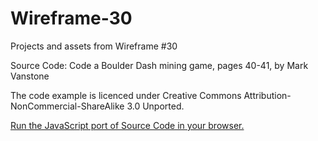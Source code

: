 # Wireframe-30
Projects and assets from Wireframe #30

Source Code: Code a Boulder Dash mining game, pages 40-41, by Mark Vanstone

The code example is licenced under Creative Commons Attribution-NonCommercial-ShareAlike 3.0 Unported.

[Run the JavaScript port of Source Code in your browser.](https://thisarray.github.io/Wireframe-30/boulder.html)
